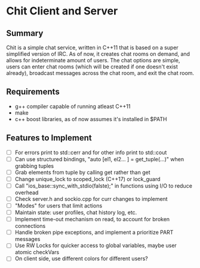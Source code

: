 # Chit Client and Server

## Summary

Chit is a simple chat service, written in C++11 that is based on a super simplified version of IRC.
As of now, it creates chat rooms on demand, and allows for indeterminate amount of users. The chat
options are simple, users can enter chat rooms (which will be created if one doesn't exist already),
broadcast messages across the chat room, and exit the chat room.

## Requirements

- g++ compiler capable of running atleast C++11
- make
- c++ boost libraries, as of now assumes it's installed in $PATH

## Features to Implement

- [ ] For errors print to std::cerr and for other info print to std::cout
- [ ] Can use structured bindings, "auto [el1, el2... ] = get_tuple(...)" when grabbing tuples
- [ ] Grab elements from tuple by calling get<type> rather than get<indx>
- [ ] Change unique_lock to scoped_lock (C++17) or lock_guard
- [ ] Call "ios_base::sync_with_stdio(falste);" in functions using I/O to reduce overhead
- [ ] Check server.h and sockio.cpp for curr changes to implement
- [ ] "Modes" for users that limit actions
- [ ] Maintain state: user profiles, chat history log, etc.
- [ ] Implement time-out mechanism on read, to account for broken connections
- [ ] Handle broken pipe exceptions, and implement a prioritize PART messages
- [ ] Use RW Locks for quicker access to global variables, maybe user atomic checkVars
- [ ] On client side, use different colors for different users?
